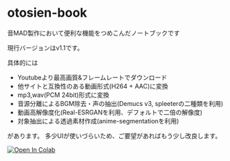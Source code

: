 # otosien-book

音MAD製作において便利な機能をつめこんだノートブックです  

現行バージョンはv1.1です。  

具体的には
 - Youtubeより最高画質&フレームレートでダウンロード
 - 他サイトと互換性のある動画形式(H264 + AAC)に変換
 - mp3,wav(PCM 24bit)形式に変換
 - 音源分離によるBGM除去・声の抽出(Demucs v3, spleeterの二種類を利用)
 - 動画高解像度化(Real-ESRGANを利用、デフォルトで二倍の解像度)
 - 対象抽出による透過素材作成(anime-segmentationを利用)

があります。
多少UIが使いづらいため、ご要望があればもう少し改良します。

[![Open In Colab](https://colab.research.google.com/assets/colab-badge.svg)](https://colab.research.google.com/github/infoengine1337/otosien-book/blob/master/otosien_book.ipynb)